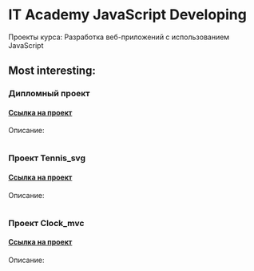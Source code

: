 # IT Academy JavaScript Developing
Проекты курса: Разработка веб-приложений с использованием JavaScript

## Most interesting:

### Дипломный проект 
#### [Ссылка на проект](https://github.com/NWarragal/ITAcademy-JavaScript/tree/master/%D0%94%D0%B8%D0%BF%D0%BB%D0%BE%D0%BC%D0%BD%D1%8B%D0%B9%20%D0%BF%D1%80%D0%BE%D0%B5%D0%BA%D1%82)
Описание:

![]()

### Проект Tennis_svg
#### [Ссылка на проект](https://github.com/NWarragal/ITAcademy-JavaScript/tree/master/%D0%BF%D1%80%D0%BE%D0%B5%D0%BA%D1%82%20TENNIS_SVG)
Описание:

![]()

### Проект Clock_mvc
#### [Ссылка на проект](https://github.com/NWarragal/ITAcademy-JavaScript/tree/master/%D0%BF%D1%80%D0%BE%D0%B5%D0%BA%D1%82%20CLOCK_MVC)
Описание:

![]()
